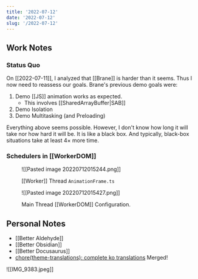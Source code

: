 ```yaml
---
title: '2022-07-12'
date: '2022-07-12'
slug: '/2022-07-12'
---
```


## Work Notes

### Status Quo

On [[2022-07-11]], I analyzed that [[Brane]] is harder than it seems.
Thus I now need to reassess our goals.
Brane's previous demo goals were:

1. Demo [[JS]] animation works as expected.
	- This involves [[SharedArrayBuffer|SAB]]
2. Demo Isolation
3. Demo Multitasking (and Preloading)

Everything above seems possible.
However, I don't know how long it will take nor how hard it will be.
It is like a black box.
And typically, black-box situations take at least 4× more time.

### Schedulers in [[WorkerDOM]]


<figure>

![[Pasted image 20220712015244.png]]

<figcaption>

[[Worker]] Thread `AnimationFrame.ts`

</figcaption>
</figure>


<figure>

![[Pasted image 20220712015427.png]]

<figcaption>

Main Thread [[WorkerDOM]] Configuration.

</figcaption>
</figure>

## Personal Notes
- [[Better Aldehyde]]
- [[Better Obsidian]]
- [[Better Docusaurus]]
- [chore\(theme-translations\): complete ko translations](https://github.com/facebook/docusaurus/pull/7762) Merged!

![[IMG_9383.jpeg]]